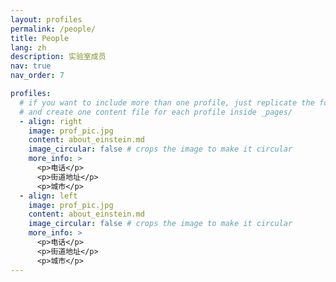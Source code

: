 ```yaml
---
layout: profiles
permalink: /people/
title: People
lang: zh
description: 实验室成员
nav: true
nav_order: 7

profiles:
  # if you want to include more than one profile, just replicate the following block
  # and create one content file for each profile inside _pages/
  - align: right
    image: prof_pic.jpg
    content: about_einstein.md
    image_circular: false # crops the image to make it circular
    more_info: >
      <p>电话</p>
      <p>街道地址</p>
      <p>城市</p>
  - align: left
    image: prof_pic.jpg
    content: about_einstein.md
    image_circular: false # crops the image to make it circular
    more_info: >
      <p>电话</p>
      <p>街道地址</p>
      <p>城市</p>
---
```

